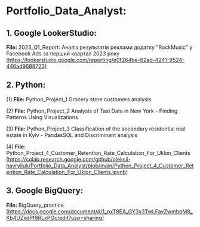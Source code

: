 # Portfolio_Data_Analyst:

## 1. **Google LookerStudio:**
**File:** 2023_Q1_Report: Аналіз результатів реклами додатку "RockMusic" у Facebook Ads за перший квартал 2023 року [https://lookerstudio.google.com/reporting/e0f264be-62ad-4241-9524-446ad9688723]

## 2. Python:
(1) **File:** Python_Project_1 Grocery store customers analysis

(2) **File:** Python_Project_2 Analysis of Taxi Data in New York - Finding Patterns Using Visualizations

(3) **File:** Python_Project_3 Classification of the secondary residential real estate in Kyiv - PandasSQL and Discriminant analysis

(4) **File:** Python_Project_4_Customer_Retention_Rate_Calculation_For_Uklon_Clients [https://colab.research.google.com/github/oleksii-havryliuk/Portfolio_Data_Analyst/blob/main/Python_Project_4_Customer_Retention_Rate_Calculation_For_Uklon_Clients.ipynb]
   
## 3. Google BigQuery:
**File:** BigQuery_practice [https://docs.google.com/document/d/1_pxT8EA_GY3x3TwLFayZwmbqM8_Kb4UZxdPf8RLxPGc/edit?usp=sharing]
